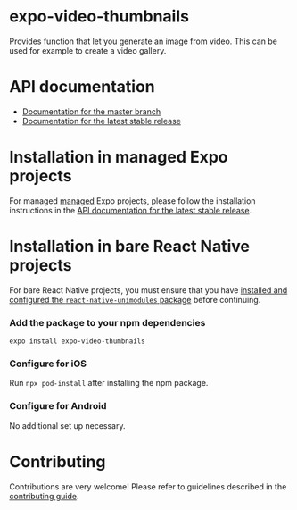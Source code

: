 # expo-video-thumbnails

Provides function that let you generate an image from video. This can be used for example to create a video gallery.

# API documentation

- [Documentation for the master branch](https://github.com/expo/expo/blob/master/docs/pages/versions/unversioned/sdk/videothumbnails.md)
- [Documentation for the latest stable release](https://docs.expo.io/versions/latest/sdk/videothumbnails/)

# Installation in managed Expo projects

For managed [managed](https://docs.expo.io/versions/latest/introduction/managed-vs-bare/) Expo projects, please follow the installation instructions in the [API documentation for the latest stable release](https://docs.expo.io/versions/latest/sdk/videothumbnails/).

# Installation in bare React Native projects

For bare React Native projects, you must ensure that you have [installed and configured the `react-native-unimodules` package](https://github.com/expo/expo/tree/master/packages/react-native-unimodules) before continuing.

### Add the package to your npm dependencies

```
expo install expo-video-thumbnails
```

### Configure for iOS

Run `npx pod-install` after installing the npm package.

### Configure for Android

No additional set up necessary.

# Contributing

Contributions are very welcome! Please refer to guidelines described in the [contributing guide](https://github.com/expo/expo#contributing).
